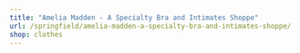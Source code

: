 ```yaml
---
title: "Amelia Madden - A Specialty Bra and Intimates Shoppe"
url: /springfield/amelia-madden-a-specialty-bra-and-intimates-shoppe/
shop: clothes
---
```

